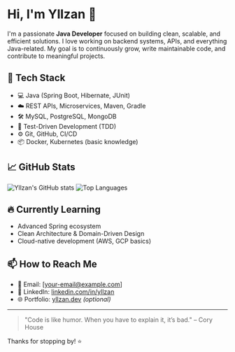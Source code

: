 # Hi, I'm Yllzan 👋

I'm a passionate **Java Developer** focused on building clean, scalable, and efficient solutions. I love working on backend systems, APIs, and everything Java-related. My goal is to continuously grow, write maintainable code, and contribute to meaningful projects.

## 🧰 Tech Stack
- 💻 Java (Spring Boot, Hibernate, JUnit)
- ☁️ REST APIs, Microservices, Maven, Gradle
- 🛠️ MySQL, PostgreSQL, MongoDB
- 🧪 Test-Driven Development (TDD)
- ⚙️ Git, GitHub, CI/CD
- 📦 Docker, Kubernetes (basic knowledge)

## 📈 GitHub Stats

![Yllzan's GitHub stats](https://github-readme-stats.vercel.app/api?username=yllzan&show_icons=true&theme=github_dark&count_private=true)
![Top Languages](https://github-readme-stats.vercel.app/api/top-langs/?username=yllzan&layout=compact&theme=github_dark)

## 🔥 Currently Learning
- Advanced Spring ecosystem
- Clean Architecture & Domain-Driven Design
- Cloud-native development (AWS, GCP basics)

## 📫 How to Reach Me
- 📧 Email: [your-email@example.com]
- 💼 LinkedIn: [linkedin.com/in/yllzan](https://linkedin.com/in/yllzan)
- 🌐 Portfolio: [yllzan.dev](https://yllzan.dev) *(optional)*

---

> "Code is like humor. When you have to explain it, it’s bad." – Cory House

Thanks for stopping by! ⭐
